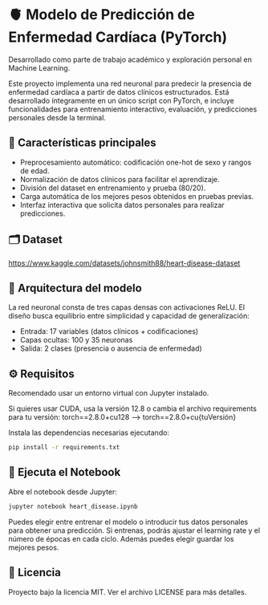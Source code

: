 # 🫀 Modelo de Predicción de Enfermedad Cardíaca (PyTorch)

Desarrollado como parte de trabajo académico y exploración personal en Machine Learning.

Este proyecto implementa una red neuronal para predecir la presencia de enfermedad cardíaca a partir de datos clínicos estructurados. 
Está desarrollado íntegramente en un único script con PyTorch, e incluye funcionalidades para entrenamiento interactivo, evaluación, y predicciones personales desde la terminal.

## 📌 Características principales

- Preprocesamiento automático: codificación one-hot de sexo y rangos de edad.
- Normalización de datos clínicos para facilitar el aprendizaje.
- División del dataset en entrenamiento y prueba (80/20).
- Carga automática de los mejores pesos obtenidos en pruebas previas.
- Interfaz interactiva que solicita datos personales para realizar predicciones.

## 🗂️ Dataset
https://www.kaggle.com/datasets/johnsmith88/heart-disease-dataset

## 🧠 Arquitectura del modelo

La red neuronal consta de tres capas densas con activaciones ReLU. El diseño busca equilibrio entre simplicidad y capacidad de generalización:

- Entrada: 17 variables (datos clínicos + codificaciones)
- Capas ocultas: 100 y 35 neuronas
- Salida: 2 clases (presencia o ausencia de enfermedad)

## ⚙️ Requisitos
Recomendado usar un entorno virtual con Jupyter instalado. 

Si quieres usar CUDA, usa la versión 12.8 o cambia el archivo requirements para tu versión: torch==2.8.0+cu128 --> torch==2.8.0+cu{tuVersión}

Instala las dependencias necesarias ejecutando:
```bash
pip install -r requirements.txt
```
## 📓 Ejecuta el Notebook
Abre el notebook desde Jupyter:
```bash
jupyter notebook heart_disease.ipynb
```
Puedes elegir entre entrenar el modelo o introducir tus datos personales para obtener una predicción. Si entrenas, podrás ajustar el learning rate y el número de épocas en cada ciclo.
Además puedes elegir guardar los mejores pesos.

## 📄 Licencia
Proyecto bajo la licencia MIT. Ver el archivo LICENSE para más detalles.
